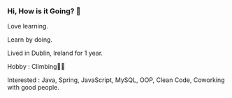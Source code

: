 ### Hi, How is it Going? 👋

Love learning.

Learn by doing.

Lived in Dublin, Ireland for 1 year.

Hobby : Climbing🧗‍♂️

Interested : Java, Spring, JavaScript, MySQL, OOP, Clean Code, Coworking with good people.

